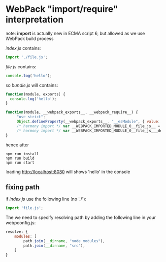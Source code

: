 # WebPack "import/require" interpretation

note: **import** is actually new in ECMA script 6, but allowed as we use WebPack build process

*index.js* contains:
```js
import './file.js';
```

*file.js* contains:
```js
console.log('hello');
```

so *bundle.js* will contains:
```js
function(module, exports) {
  console.log('hello');
}

function(module, __webpack_exports__, __webpack_require__) {
     "use strict";
     Object.defineProperty(__webpack_exports__, "__esModule", { value: true });
     /* harmony import */ var __WEBPACK_IMPORTED_MODULE_0__file_js__ = __webpack_require__(/*! ./file.js */ 0);
     /* harmony import */ var __WEBPACK_IMPORTED_MODULE_0__file_js___default = __webpack_require__.n(__WEBPACK_IMPORTED_MODULE_0__file_js__);
}
```

hence after
```
npm run install
npm run build
npm run start
```
loading [http://localhost:8080](http://localhost:8080) will shows 'hello' in the console

## fixing path

if *index.js* use the following line (no './'):
```js
import 'file.js';
```

The we need to specify resolving path by adding the following line in your webpconfig.js:
```js
resolve: {
    modules: [
        path.join(__dirname, "node_modules"),
        path.join(__dirname, "src"),
    ]
}
```
